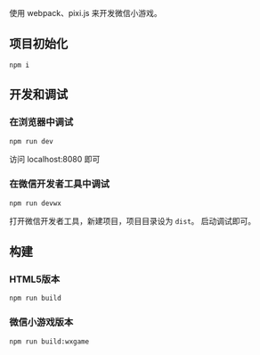使用 webpack、pixi.js 来开发微信小游戏。

## 项目初始化
```
npm i
```

## 开发和调试

### 在浏览器中调试
```
npm run dev
```
访问 localhost:8080 即可

### 在微信开发者工具中调试
```
npm run devwx
```
打开微信开发者工具，新建项目，项目目录设为 `dist`。
启动调试即可。

## 构建

### HTML5版本
```
npm run build
```

### 微信小游戏版本
```
npm run build:wxgame
```